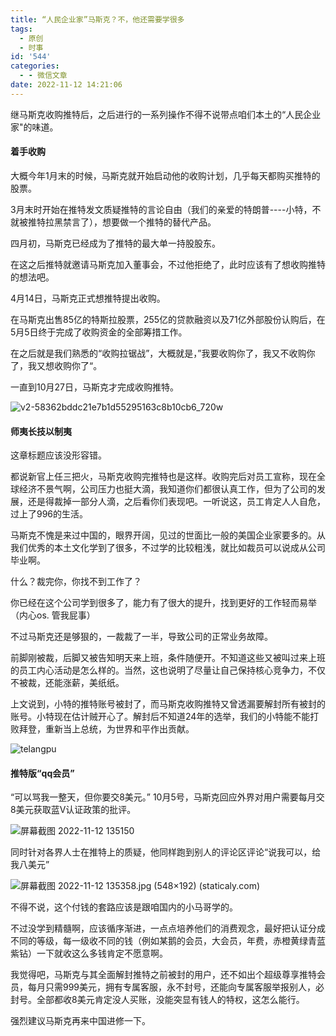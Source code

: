 ```yaml
---
title: “人民企业家”马斯克？不，他还需要学很多
tags:
  - 原创
  - 时事
id: '544'
categories:
  - - 微信文章
date: 2022-11-12 14:21:06
---
```


继马斯克收购推特后，之后进行的一系列操作不得不说带点咱们本土的“人民企业家"的味道。

#### 着手收购

大概今年1月末的时候，马斯克就开始启动他的收购计划，几乎每天都购买推特的股票。

3月末时开始在推特发文质疑推特的言论自由（我们的亲爱的特朗普----小特，不就被推特拉黑禁言了），想要做一个推特的替代产品。

四月初，马斯克已经成为了推特的最大单一持股股东。

在这之后推特就邀请马斯克加入董事会，不过他拒绝了，此时应该有了想收购推特的想法吧。

4月14日，马斯克正式想推特提出收购。

在马斯克出售85亿的特斯拉股票，255亿的贷款融资以及71亿外部股份认购后，在5月5日终于完成了收购资金的全部筹措工作。

在之后就是我们熟悉的“收购拉锯战”，大概就是，”我要收购你了，我又不收购你了，我又想收购你了“。

一直到10月27日，马斯克才完成收购推特。

![v2-58362bddc21e7b1d55295163c8b10cb6_720w](https://cdn.staticaly.com/gh/nibabashilkk/tc1/master/v2-58362bddc21e7b1d55295163c8b10cb6_720w.jpg)

#### 师夷长技以制夷

这章标题应该没形容错。

都说新官上任三把火，马斯克收购完推特也是这样。收购完后对员工宣称，现在全球经济不景气啊，公司压力也挺大滴，我知道你们都很认真工作，但为了公司的发展，还是得裁掉一部分人滴，之后看你们表现吧。一听说这，员工肯定人人自危，过上了996的生活。

马斯克不愧是来过中国的，眼界开阔，见过的世面比一般的美国企业家要多的。从我们优秀的本土文化学到了很多，不过学的比较粗浅，就比如裁员可以说成从公司毕业啊。

什么？裁完你，你找不到工作了？

你已经在这个公司学到很多了，能力有了很大的提升，找到更好的工作轻而易举（内心os. 管我屁事）

不过马斯克还是够狠的，一裁裁了一半，导致公司的正常业务故障。

前脚刚被裁，后脚又被告知明天来上班，条件随便开。不知道这些又被叫过来上班的员工内心活动是怎么样的。当然，这也说明了尽量让自己保持核心竞争力，不仅不被裁，还能涨薪，美纸纸。

上文说到，小特的推特账号被封了，而马斯克收购推特又曾透漏要解封所有被封的账号。小特现在估计贼开心了。解封后不知道24年的选举，我们的小特能不能打败拜登，重新当上总统，为世界和平作出贡献。

![telangpu](https://cdn.staticaly.com/gh/nibabashilkk/tc1/master/telangpu.jpg)

#### 推特版“qq会员”

“可以骂我一整天，但你要交8美元。” 10月5号，马斯克回应外界对用户需要每月交8美元获取蓝V认证政策的批评。

![屏幕截图 2022-11-12 135150](https://cdn.staticaly.com/gh/nibabashilkk/tc1/master/%E5%B1%8F%E5%B9%95%E6%88%AA%E5%9B%BE%202022-11-12%20135150.jpg)

同时针对各界人士在推特上的质疑，他同样跑到别人的评论区评论“说我可以，给我八美元”

![屏幕截图 2022-11-12 135358.jpg (548×192) (staticaly.com)](https://cdn.staticaly.com/gh/nibabashilkk/tc1/master/%E5%B1%8F%E5%B9%95%E6%88%AA%E5%9B%BE%202022-11-12%20135358.jpg)

不得不说，这个付钱的套路应该是跟咱国内的小马哥学的。

不过没学到精髓啊，应该循序渐进，一点点培养他们的消费观念，最好把认证分成不同的等级，每一级收不同的钱（例如某鹅的会员，大会员，年费，赤橙黄绿青蓝紫钻）一下就收这么多钱肯定不愿意啊。

我觉得吧，马斯克与其全面解封推特之前被封的用户，还不如出个超级尊享推特会员，每月只需999美元，拥有专属客服，永不封号，还能向专属客服举报别人，必封号。全部都收8美元肯定没人买账，没能突显有钱人的特权，这怎么能行。

强烈建议马斯克再来中国进修一下。